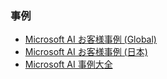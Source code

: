 ### 事例
- [Microsoft AI お客様事例 (Global)](https://www.microsoft.com/ja-jp/ai/customer-stories)
- [Microsoft AI お客様事例 (日本)](https://customers.microsoft.com/ja-jp/search?sq=%22Azure%20Machine%20Learning%22&ff=&p=2&so=story_publish_date%20desc)
- [Microsoft AI 事例大全](https://github.com/Azure/machine-learning-best-practices/raw/main/documents/microsoft_ai_usecase.pdf)


